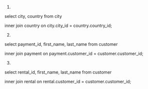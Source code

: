1)

select city, country from city

inner join country on city.city_id = country.country_id;

2)

select payment_id, first_name, last_name from customer

inner join payment on payment.customer_id = customer.customer_id;

3)

select rental_id, first_name, last_name from customer

inner join rental on rental.customer_id = customer.customer_id;
